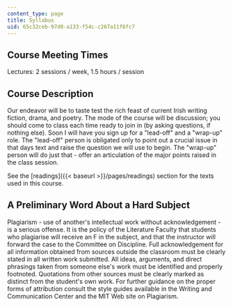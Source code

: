 ```yaml
---
content_type: page
title: Syllabus
uid: 65c32ceb-97d0-a133-f54c-c267a11f6fc7
---
```


Course Meeting Times
--------------------

Lectures: 2 sessions / week, 1.5 hours / session

Course Description
------------------

Our endeavor will be to taste test the rich feast of current Irish writing fiction, drama, and poetry. The mode of the course will be discussion; you should come to class each time ready to join in (by asking questions, if nothing else). Soon I will have you sign up for a "lead-off" and a "wrap-up" role. The "lead-off" person is obligated only to point out a crucial issue in that days text and raise the question we will use to begin. The "wrap-up" person will do just that - offer an articulation of the major points raised in the class session.

See the [readings]({{< baseurl >}}/pages/readings) section for the texts used in this course.

A Preliminary Word About a Hard Subject
---------------------------------------

Plagiarism - use of another's intellectual work without acknowledgement - is a serious offense. It is the policy of the Literature Faculty that students who plagiarise will receive an F in the subject, and that the instructor will forward the case to the Committee on Discipline. Full acknowledgement for all information obtained from sources outside the classroom must be clearly stated in all written work submitted. All ideas, arguments, and direct phrasings taken from someone else's work must be identified and properly footnoted. Quotations from other sources must be clearly marked as distinct from the student's own work. For further guidance on the proper forms of attribution consult the style guides available in the Writing and Communication Center and the MIT Web site on Plagiarism.